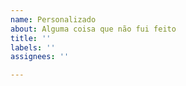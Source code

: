 ```yaml
---
name: Personalizado
about: Alguma coisa que não fui feito
title: ''
labels: ''
assignees: ''

---
```



